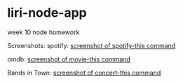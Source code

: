 # liri-node-app
week 10 node homework

Screenshots:
spotify:
[screenshot of spotify-this command](https://github.com/BarbaraHernandez/liri-node-app/blob/master/docs/spotify.png?raw=true)

omdb:
[screenshot of movie-this command](https://github.com/BarbaraHernandez/liri-node-app/blob/master/docs/movie.png?raw=true)

Bands in Town:
[screenshot of concert-this command](https://github.com/BarbaraHernandez/liri-node-app/blob/master/docs/spotify.png?raw=true)